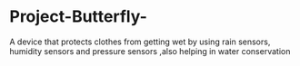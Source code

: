 # Project-Butterfly-
A device that protects clothes from getting wet by using rain sensors, humidity sensors and pressure sensors ,also helping in water conservation

